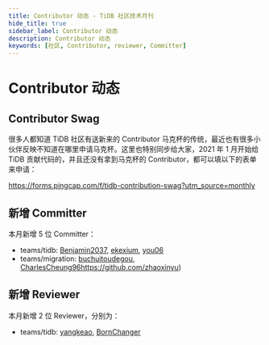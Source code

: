 ```yaml
---
title: Contributor 动态 - TiDB 社区技术月刊
hide_title: true
sidebar_label: Contributor 动态
description: Contributor 动态
keywords: [社区, Contributor, reviewer, Committer]
---
```


# Contributor 动态

## Contributor Swag

很多人都知道 TiDB 社区有送新来的 Contributor 马克杯的传统，最近也有很多小伙伴反映不知道在哪里申请马克杯。这里也特别同步给大家，2021 年 1 月开始给 TiDB 贡献代码的，并且还没有拿到马克杯的 Contributor，都可以填以下的表单来申请：

https://forms.pingcap.com/f/tidb-contribution-swag?utm_source=monthly

## 新增 Committer

本月新增 5 位 Committer：

- teams/tidb: [Benjamin2037](https://github.com/Benjamin2037), [ekexium](https://github.com/ekexium), [you06](https://github.com/you06)
- teams/migration: [buchuitoudegou](https://github.com/buchuitoudegou), [CharlesCheung96](https://github.com/CharlesCheung96)https://github.com/zhaoxinyu)


## 新增 Reviewer

本月新增 2 位 Reviewer，分别为：

- teams/tidb: [yangkeao](https://github.com/yangkeao), [BornChanger](https://github.com/BornChanger)